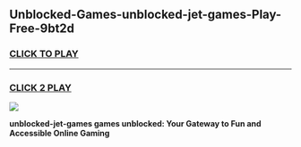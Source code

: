 
## Unblocked-Games-unblocked-jet-games-Play-Free-9bt2d
<h3>
<a href="https://premium76.site?title=unblocked-jet-games&ref=20A">CLICK TO PLAY</a></h3>
<hr>

<h3>
<a href="https://premium76.site?title=unblocked-jet-games&ref=20A">CLICK 2 PLAY</a>
  
</h3>

<a href="https://premium76.site?title=unblocked-jet-games&ref=20A"><img src="https://clearcache.store/games.png"></a>


**unblocked-jet-games games unblocked: Your Gateway to Fun and Accessible Online Gaming**
